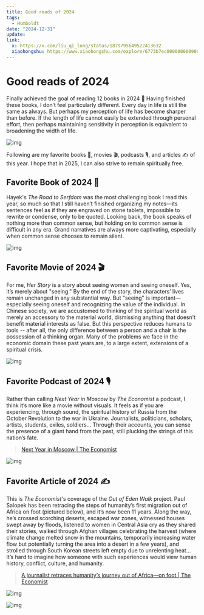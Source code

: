 ```yaml
---
title: Good reads of 2024
tags:
  - Humboldt
date: "2024-12-31"
update: 
link:
  x: https://x.com/liu_qi_long/status/1879795649522413632
  xiaohongshu: https://www.xiaohongshu.com/explore/6773b7ec000000000900fe40?xsec_token=ABQaEr8Mh7g0-Ezhvs0VqOJOEIzXxdKBa0aq5GsNColxc=&xsec_source=pc_user
---
```


# Good reads of 2024

Finally achieved the goal of reading 12 books in 2024 🎯 Having finished these books, I don’t feel particularly different. Every day in life is still the same as always. But perhaps my perception of life has become sharper than before. If the length of life cannot easily be extended through personal effort, then perhaps maintaining sensitivity in perception is equivalent to broadening the width of life.

![img](good-reads-2024.jpeg)

Following are my favorite books 📖, movies 🎬, podcasts 🎙️, and articles ✍️ of this year. I hope that in 2025, I can also strive to remain spiritually free.

## Favorite Book of 2024 📖

Hayek's *The Road to Serfdom* was the most challenging book I read this year, so much so that I still haven’t finished organizing my notes—its sentences feel as if they are engraved on stone tablets, impossible to rewrite or condense, only to be quoted. Looking back, the book speaks of nothing more than common sense, but holding on to common sense is difficult in any era. Grand narratives are always more captivating, especially when common sense chooses to remain silent.

![img](the-road-to-serfdom.jpg)

## Favorite Movie of 2024 🎬

For me, *Her Story* is a story about seeing women and seeing oneself. Yes, it’s merely about "seeing." By the end of the story, the characters’ lives remain unchanged in any substantial way. But "seeing" is important—especially seeing oneself and recognizing the value of the individual. In Chinese society, we are accustomed to thinking of the spiritual world as merely an accessory to the material world, dismissing anything that doesn’t benefit material interests as false. But this perspective reduces humans to tools -- after all, the only difference between a person and a chair is the possession of a thinking organ. Many of the problems we face in the economic domain these past years are, to a large extent, extensions of a spiritual crisis.

![img](her-story.jpg)

## Favorite Podcast of 2024 🎙️

Rather than calling *Next Year in Moscow* by *The Economist* a podcast, I think it’s more like a movie without visuals. It feels as if you are experiencing, through sound, the spiritual history of Russia from the October Revolution to the war in Ukraine. Journalists, politicians, scholars, artists, students, exiles, soldiers... Through their accounts, you can sense the presence of a giant hand from the past, still plucking the strings of this nation’s fate.

> [Next Year in Moscow | The Economist](https://www.economist.com/audio/podcasts/next-year-in-moscow)

![img](next-year-in-moscow.jpg)

## Favorite Article of 2024 ✍️

This is *The Economist*'s coverage of the *Out of Eden Walk* project. Paul Salopek has been retracing the steps of humanity’s first migration out of Africa on foot (pictured below), and it’s now been 11 years. Along the way, he’s crossed scorching deserts, escaped war zones, witnessed houses swept away by floods, listened to women in Central Asia cry as they shared their stories, walked through Afghan villages celebrating the harvest (where climate change melted snow in the mountains, temporarily increasing water flow but potentially turning the area into a desert in a few years), and strolled through South Korean streets left empty due to unrelenting heat... It’s hard to imagine how someone with such experiences would view human history, conflict, culture, and humanity.

> [A journalist retraces humanity’s journey out of Africa—on foot | The Economist](https://www.economist.com/christmas-specials/2024/12/19/a-journalist-retraces-humanitys-journey-out-of-africa-on-foot)

![img](out-of-eden-walk-route.jpg)

![img](out-of-eden-walk.jpg)